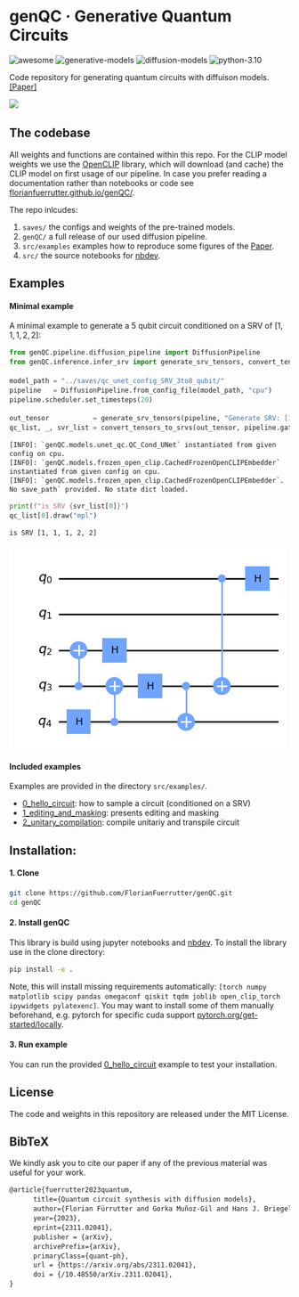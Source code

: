 # genQC · Generative Quantum Circuits

<!-- WARNING: THIS FILE WAS AUTOGENERATED! DO NOT EDIT! -->
<p align="left">
<a><img src="https://badgen.net/badge/icon/awesome?icon=awesome&label" alt="awesome"></a>
<a><img src="https://badgen.net/badge/generative/models/orange" alt="generative-models"></a>
<a><img src="https://badgen.net/badge/diffusion/models/pink" alt="diffusion-models"></a>
<a><img src="https://img.shields.io/badge/python-3.10-red" alt="python-3.10"></a>
</p>

Code repository for generating quantum circuits with diffuison models.
[\[Paper\]](https://arxiv.org/abs/2311.02041)

![](assets/inference.png)

## The codebase

All weights and functions are contained within this repo. For the CLIP
model weights we use the
[OpenCLIP](https://github.com/mlfoundations/open_clip) library, which
will download (and cache) the CLIP model on first usage of our pipeline.
In case you prefer reading a documentation rather than notebooks or code
see
[florianfuerrutter.github.io/genQC/](https://florianfuerrutter.github.io/genQC/).

The repo inlcudes:

1.  `saves/` the configs and weights of the pre-trained models.
2.  `genQC/` a full release of our used diffusion pipeline.
3.  `src/examples` examples how to reproduce some figures of the
    [Paper](https://arxiv.org/abs/2311.02041).
4.  `src/` the source notebooks for
    [nbdev](https://github.com/fastai/nbdev).

## Examples

#### Minimal example

A minimal example to generate a 5 qubit circuit conditioned on a SRV of
$[1,1,1,2,2]$:

``` python
from genQC.pipeline.diffusion_pipeline import DiffusionPipeline
from genQC.inference.infer_srv import generate_srv_tensors, convert_tensors_to_srvs

model_path = "../saves/qc_unet_config_SRV_3to8_qubit/"
pipeline   = DiffusionPipeline.from_config_file(model_path, "cpu")  
pipeline.scheduler.set_timesteps(20) 

out_tensor           = generate_srv_tensors(pipeline, "Generate SRV: [1,1,1,2,2]", samples=1, system_size=5, num_of_qubits=5, max_gates=16, g=7.5) 
qc_list, _, svr_list = convert_tensors_to_srvs(out_tensor, pipeline.gate_pool)
```

    [INFO]: `genQC.models.unet_qc.QC_Cond_UNet` instantiated from given config on cpu.
    [INFO]: `genQC.models.frozen_open_clip.CachedFrozenOpenCLIPEmbedder` instantiated from given config on cpu.
    [INFO]: `genQC.models.frozen_open_clip.CachedFrozenOpenCLIPEmbedder`. No save_path` provided. No state dict loaded.

``` python
print(f"is SRV {svr_list[0]}")
qc_list[0].draw("mpl")
```

    is SRV [1, 1, 1, 2, 2]

![](index_files/figure-commonmark/cell-3-output-2.png)

#### Included examples

Examples are provided in the directory `src/examples/`.

- [0_hello_circuit](examples/0_hello_circuit.ipynb): how to sample a
  circuit (conditioned on a SRV)
- [1_editing_and_masking](examples/1_editing_and_masking.ipynb):
  presents editing and masking
- [2_unitary_compilation](examples/2_unitary_compilation.ipynb): compile
  unitariy and transpile circuit

## Installation:

#### 1. Clone

``` sh
git clone https://github.com/FlorianFuerrutter/genQC.git
cd genQC
```

#### 2. Install genQC

This library is build using jupyter notebooks and
[nbdev](https://github.com/fastai/nbdev). To install the library use in
the clone directory:

``` sh
pip install -e .
```

Note, this will install missing requirements automatically:
`[torch numpy matplotlib scipy pandas omegaconf qiskit tqdm joblib open_clip_torch ipywidgets pylatexenc]`.
You may want to install some of them manually beforehand, e.g. pytorch
for specific cuda support
[pytorch.org/get-started/locally](https://pytorch.org/get-started/locally/).

#### 3. Run example

You can run the provided
[0_hello_circuit](examples/0_hello_circuit.ipynb) example to test your
installation.

## License

The code and weights in this repository are released under the MIT
License.

## BibTeX

We kindly ask you to cite our paper if any of the previous material was
useful for your work.

``` latex
@article{fuerrutter2023quantum,
      title={Quantum circuit synthesis with diffusion models}, 
      author={Florian Fürrutter and Gorka Muñoz-Gil and Hans J. Briegel},
      year={2023},
      eprint={2311.02041},
      publisher = {arXiv},
      archivePrefix={arXiv},
      primaryClass={quant-ph},
      url = {https://arxiv.org/abs/2311.02041},
      doi = {/10.48550/arXiv.2311.02041},
}
```
